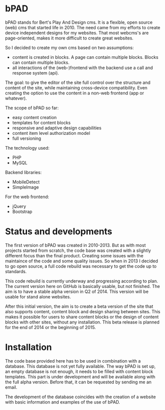 bPAD
====

bPAD stands for Bert's Play And Design cms. It is a flexible, open source (web) cms that started life in 2010. The need came from my efforts to create device independent designs for my websites. That most webcms's are page-oriented, makes it more difficult to create great websites.

So I decided to create my own cms based on two assumptions:

- content is created in blocks. A page can contain multiple blocks. Blocks can contain multiple blocks.
- all interactions of the (web-)frontend with the backend use a call and response system (api).

The goal: to give the editor of the site full control over the structure and content of the site, while maintaining cross-device compatibility. Even creating the option to use the content in a non-web frontend (app or whatever).

The scope of bPAD so far:

- easy content creation
- templates for content blocks
- responsive and adaptive design capabilities
- content item level authorization model
- full versioning

The technology used:

- PHP
- MySQL

Backend libraries:

- MobileDetect
- SimpleImage

For the web frontend:

- jQuery 
- Bootstrap


Status and developments
=======================

The first version of bPAD was created in 2010-2013. But as with most projects started from scratch, the code base was created with a slightly different focus than the final product. Creating some issues with the maintaince of the code and some quality issues. So when in 2013 I decided to go open source, a full code rebuild was necessary to get the code up to standards.

This code rebuild is currently underway and progressing according to plan. The current version here on GitHub is basically usable, but not finished. The aim is to have a stable alpha version in Q2 of 2014. This version will be usable for stand alone websites.

After this initial version, the aim is to create a beta version of the site that also supports content, content block and design sharing between sites. This makes it possible for users to share content blocks or the design of content blocks with other sites, without any installation. This beta release is planned for the end of 2014 or the beginning of 2015.


Installation
============

The code base provided here has to be used in combination with a database. This database is not yet fully available. The way bPAD is set up, an empty database is not enough, it needs to be filled with content block templates. This part is under development and will be available along with the full alpha version. Before that, it can be requested by sending me an email.

The development of the database coincides with the creation of a website with basic information and examples of the use of bPAD.
